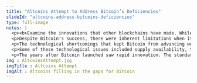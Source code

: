```yaml
--- 
title: "Altcoins Attempt to Address Bitcoin’s Deficiencies"
slideId: "altcoins-address-bitcoins-deficiencies"
type: full-image
notes: |
  <p><b>Examine the innovations that other blockchains have made. While Bitcoin had its inherent limitations, these projects attempted to address them.</b></p>
  <p>Despite Bitcoin's success, there were inherent limitations when it came to developing upon the Bitcoin blockchain. One of these limitations was the amount of data that could be held in a block along with the fact that Bitcoin aimed to confirm a batch of transactions just once every ten minutes. Smart contracts containing data and blocks are limited by how much data they can hold. Developing complex smart contracts on Bitcoin was made more difficult by lengthy confirmation times.</p>
  <p>The technological shortcomings that kept Bitcoin from advancing were noticed by several other projects. Many decided to create their own forms of currency or even their own blockchain in order to improve upon the established Bitcoin protocol.</p>
  <p>Some of these technological issues included supply availability, transaction times, the use of non-fungible tokens to represent real-world assets, and the creation of a blockchain designed to run decentralized applications.</p>
  <p>The years after Bitcoin launched saw rapid innovation. The standard for blockchains was set by Bitcoin. Now other projects were looking to iterate off of the decentralized peer-to-peer cash transfer system in order to apply blockchain technology to applications outside of simple money transfer.</p>
img : AltcoinsAttempt.jpg
imgTitle : Altcoins Attempt
imgAlt : Altcoins filling in the gaps for Bitcoin
---
```

